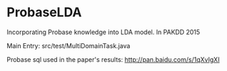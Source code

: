 # ProbaseLDA
Incorporating Probase knowledge into LDA model. In PAKDD 2015

Main Entry: src/test/MultiDomainTask.java

Probase sql used in the paper's results: http://pan.baidu.com/s/1qXvIgXI
